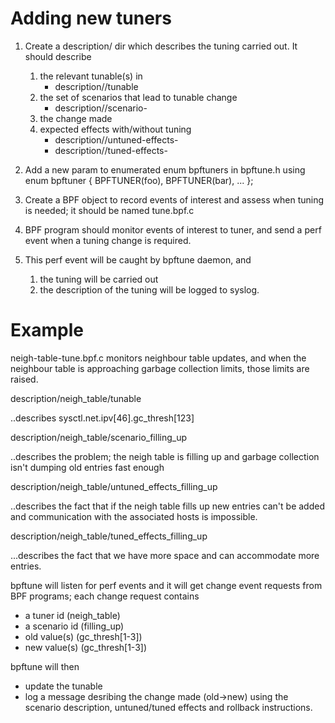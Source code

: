 # Adding new tuners

1. Create a description/<param> dir which describes the tuning carried out.
   It should describe
	1. the relevant tunable(s) in
		- description/<param>/tunable
	2. the set of scenarios that lead to tunable change
		- description/<param>/scenario-<name>
	3. the change made
	4. expected effects with/without tuning
		- description/<param>/untuned-effects-<name>
		- description/<param>/tuned-effects-<name>
2. Add a new param to enumerated enum bpftuners in bpftune.h using
	enum bpftuner {
		BPFTUNER(foo),
		BPFTUNER(bar),
		...
	};

3. Create a BPF object to record events of interest and assess when
   tuning is needed; it should be named <param>tune.bpf.c

4. BPF program should monitor events of interest to tuner, and send a
   perf event when a tuning change is required.

5. This perf event will be caught by bpftune daemon, and
	1. the tuning will be carried out
	2. the description of the tuning will be logged to syslog.

# Example

neigh-table-tune.bpf.c monitors neighbour table updates, and when the
neighbour table is approaching garbage collection limits, those
limits are raised.
 
description/neigh_table/tunable

..describes sysctl.net.ipv[46].gc_thresh[123]

description/neigh_table/scenario_filling_up

..describes the problem; the neigh table is filling up and
garbage collection isn't dumping old entries fast enough

description/neigh_table/untuned_effects_filling_up

..describes the fact that if the neigh table fills up new
entries can't be added and communication with the associated
hosts is impossible.

description/neigh_table/tuned_effects_filling_up

...describes the fact that we have more space and can
accommodate more entries.

bpftune will listen for perf events and it will get change event
requests from BPF programs; each change request contains

- a tuner id (neigh_table)
- a scenario id (filling_up)
- old value(s) (gc_thresh[1-3])
- new value(s) (gc_thresh[1-3])

bpftune will then
 - update the tunable
 - log a message desribing the change made (old->new)
   using the scenario description, untuned/tuned effects
   and rollback instructions.

